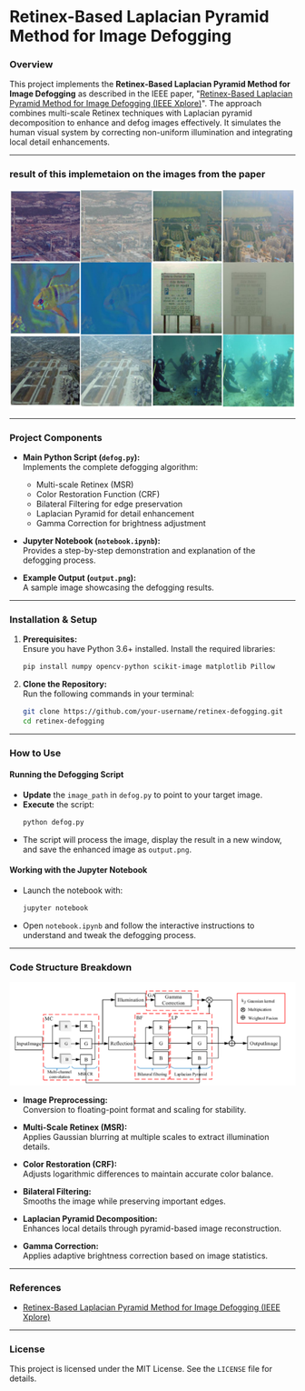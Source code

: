 # Retinex-Based Laplacian Pyramid Method for Image Defogging

### Overview

This project implements the **Retinex-Based Laplacian Pyramid Method for Image Defogging** as described in the IEEE paper, "[Retinex-Based Laplacian Pyramid Method for Image Defogging (IEEE Xplore)](https://ieeexplore.ieee.org/document/8796366)". The approach combines multi-scale Retinex techniques with Laplacian pyramid decomposition to enhance and defog images effectively. It simulates the human visual system by correcting non-uniform illumination and integrating local detail enhancements.

---
### result of this implemetaion on the images from the paper

![Defogging Example](images/results.png)

---

### Project Components

- **Main Python Script (`defog.py`):**  
  Implements the complete defogging algorithm:
  - Multi-scale Retinex (MSR)
  - Color Restoration Function (CRF)
  - Bilateral Filtering for edge preservation
  - Laplacian Pyramid for detail enhancement
  - Gamma Correction for brightness adjustment

- **Jupyter Notebook (`notebook.ipynb`):**  
  Provides a step-by-step demonstration and explanation of the defogging process.

- **Example Output (`output.png`):**  
  A sample image showcasing the defogging results.

---

### Installation & Setup

1. **Prerequisites:**  
   Ensure you have Python 3.6+ installed. Install the required libraries:
   ```bash
   pip install numpy opencv-python scikit-image matplotlib Pillow
   ```

2. **Clone the Repository:**  
   Run the following commands in your terminal:
   ```bash
   git clone https://github.com/your-username/retinex-defogging.git
   cd retinex-defogging
   ```

---

### How to Use

#### Running the Defogging Script
- **Update** the `image_path` in `defog.py` to point to your target image.
- **Execute** the script:
  ```bash
  python defog.py
  ```
- The script will process the image, display the result in a new window, and save the enhanced image as `output.png`.

#### Working with the Jupyter Notebook
- Launch the notebook with:
  ```bash
  jupyter notebook
  ```
- Open `notebook.ipynb` and follow the interactive instructions to understand and tweak the defogging process.

---

### Code Structure Breakdown

![Code Structure](images/blocks.PNG)

- **Image Preprocessing:**  
  Conversion to floating-point format and scaling for stability.
  
- **Multi-Scale Retinex (MSR):**  
  Applies Gaussian blurring at multiple scales to extract illumination details.

- **Color Restoration (CRF):**  
  Adjusts logarithmic differences to maintain accurate color balance.

- **Bilateral Filtering:**  
  Smooths the image while preserving important edges.

- **Laplacian Pyramid Decomposition:**  
  Enhances local details through pyramid-based image reconstruction.

- **Gamma Correction:**  
  Applies adaptive brightness correction based on image statistics.

---

### References

- [Retinex-Based Laplacian Pyramid Method for Image Defogging (IEEE Xplore)](https://ieeexplore.ieee.org/document/8796366)

---

### License

  This project is licensed under the MIT License. See the `LICENSE` file for details.
